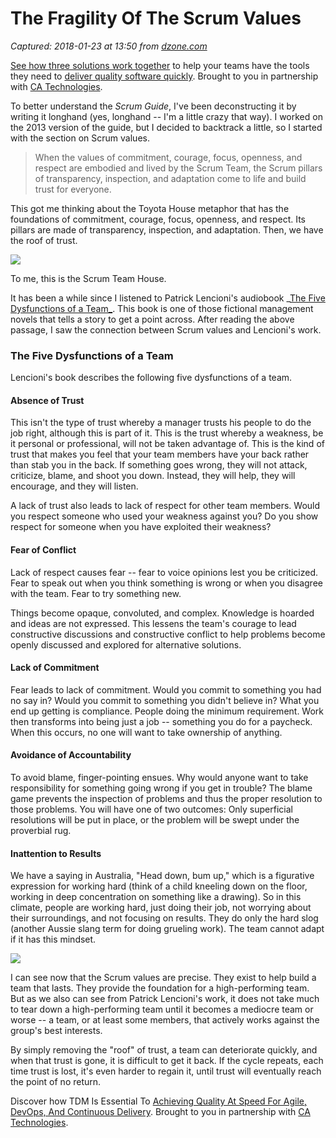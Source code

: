 # The Fragility Of The Scrum Values

_Captured: 2018-01-23 at 13:50 from [dzone.com](https://dzone.com/articles/the-fragility-of-the-scrum-values?edition=355119&utm_source=Zone%20Newsletter&utm_medium=email&utm_campaign=agile%202018-01-23)_

[See how three solutions work together](https://dzone.com/go?i=204124&u=https%3A%2F%2Fad.doubleclick.net%2Fddm%2Ftrackclk%2FN6040.130331DZONE%2FB11226848.150413346%3Bdc_trk_aid%3D321098505%3Bdc_trk_cid%3D81553809%3Bdc_lat%3D%3Bdc_rdid%3D%3Btag_for_child_directed_treatment%3D) to help your teams have the tools they need to [deliver quality software quickly](https://dzone.com/go?i=204124&u=https%3A%2F%2Fad.doubleclick.net%2Fddm%2Ftrackclk%2FN6040.130331DZONE%2FB11226848.150123399%3Bdc_trk_aid%3D321096583%3Bdc_trk_cid%3D81552442%3Bdc_lat%3D%3Bdc_rdid%3D%3Btag_for_child_directed_treatment%3D). Brought to you in partnership with [CA Technologies](https://dzone.com/go?i=204124&u=https%3A%2F%2Fad.doubleclick.net%2Fddm%2Ftrackclk%2FN6040.130331DZONE%2FB11226848.150413346%3Bdc_trk_aid%3D321098505%3Bdc_trk_cid%3D81553809%3Bdc_lat%3D%3Bdc_rdid%3D%3Btag_for_child_directed_treatment%3D).

To better understand the _Scrum Guide_, I've been deconstructing it by writing it longhand (yes, longhand -- I'm a little crazy that way). I worked on the 2013 version of the guide, but I decided to backtrack a little, so I started with the section on Scrum values.

> When the values of commitment, courage, focus, openness, and respect are embodied and lived by the Scrum Team, the Scrum pillars of transparency, inspection, and adaptation come to life and build trust for everyone.

This got me thinking about the Toyota House metaphor that has the foundations of commitment, courage, focus, openness, and respect. Its pillars are made of transparency, inspection, and adaptation. Then, we have the roof of trust.

![](https://www.scrumalliance.org/getattachment/eecfde8c-d4ef-464d-a92f-61ae9dbf2a11/Scrum-Team-Values-House.png.aspx)

To me, this is the Scrum Team House.

It has been a while since I listened to Patrick Lencioni's audiobook _[The Five Dysfunctions of a Team_](https://www.tablegroup.com/books/dysfunctions). This book is one of those fictional management novels that tells a story to get a point across. After reading the above passage, I saw the connection between Scrum values and Lencioni's work.

### The Five Dysfunctions of a Team

Lencioni's book describes the following five dysfunctions of a team.

#### Absence of Trust

This isn't the type of trust whereby a manager trusts his people to do the job right, although this is part of it. This is the trust whereby a weakness, be it personal or professional, will not be taken advantage of. This is the kind of trust that makes you feel that your team members have your back rather than stab you in the back. If something goes wrong, they will not attack, criticize, blame, and shoot you down. Instead, they will help, they will encourage, and they will listen.

A lack of trust also leads to lack of respect for other team members. Would you respect someone who used your weakness against you? Do you show respect for someone when you have exploited their weakness?

#### Fear of Conflict

Lack of respect causes fear -- fear to voice opinions lest you be criticized. Fear to speak out when you think something is wrong or when you disagree with the team. Fear to try something new.

Things become opaque, convoluted, and complex. Knowledge is hoarded and ideas are not expressed. This lessens the team's courage to lead constructive discussions and constructive conflict to help problems become openly discussed and explored for alternative solutions.

#### Lack of Commitment

Fear leads to lack of commitment. Would you commit to something you had no say in? Would you commit to something you didn't believe in? What you end up getting is compliance. People doing the minimum requirement. Work then transforms into being just a job -- something you do for a paycheck. When this occurs, no one will want to take ownership of anything.

#### Avoidance of Accountability

To avoid blame, finger-pointing ensues. Why would anyone want to take responsibility for something going wrong if you get in trouble? The blame game prevents the inspection of problems and thus the proper resolution to those problems. You will have one of two outcomes: Only superficial resolutions will be put in place, or the problem will be swept under the proverbial rug.

#### Inattention to Results

We have a saying in Australia, "Head down, bum up," which is a figurative expression for working hard (think of a child kneeling down on the floor, working in deep concentration on something like a drawing). So in this climate, people are working hard, just doing their job, not worrying about their surroundings, and not focusing on results. They do only the hard slog (another Aussie slang term for doing grueling work). The team cannot adapt if it has this mindset.

![](https://www.scrumalliance.org/getattachment/e5a4199c-67ef-4b76-aaff-bac0d64b34fe/5-Dysfunctions-Of-A-Team.png.aspx)

I can see now that the Scrum values are precise. They exist to help build a team that lasts. They provide the foundation for a high-performing team. But as we also can see from Patrick Lencioni's work, it does not take much to tear down a high-performing team until it becomes a mediocre team or worse -- a team, or at least some members, that actively works against the group's best interests.

By simply removing the "roof" of trust, a team can deteriorate quickly, and when that trust is gone, it is difficult to get it back. If the cycle repeats, each time trust is lost, it's even harder to regain it, until trust will eventually reach the point of no return.

Discover how TDM Is Essential To [Achieving Quality At Speed For Agile, DevOps, And Continuous Delivery](https://dzone.com/go?i=204125&u=https%3A%2F%2Fad.doubleclick.net%2Fddm%2Ftrackclk%2FN6040.130331DZONE%2FB11226848.150413345%3Bdc_trk_aid%3D321095198%3Bdc_trk_cid%3D81552443%3Bdc_lat%3D%3Bdc_rdid%3D%3Btag_for_child_directed_treatment%3D). Brought to you in partnership with [CA Technologies](https://dzone.com/go?i=204125&u=https%3A%2F%2Fad.doubleclick.net%2Fddm%2Ftrackclk%2FN6040.130331DZONE%2FB11226848.150413345%3Bdc_trk_aid%3D321095198%3Bdc_trk_cid%3D81552443%3Bdc_lat%3D%3Bdc_rdid%3D%3Btag_for_child_directed_treatment%3D).
